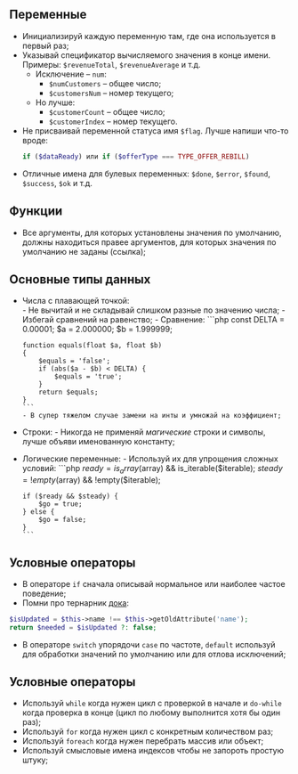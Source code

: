 Переменные
-
- Инициализируй каждую переменную там, где она используется в первый раз;
- Указывай спецификатор вычисляемого значения в конце имени. Примеры: `$revenueTotal`, `$revenueAverage` и т.д. 
    - Исключение – `num`: 
	    - `$numCustomers` – общее число;
        - `$customersNum` – номер текущего;
    - Но лучше:
        - `$customerCount` – общее число;
        - `$customerIndex` – номер текущего.
- Не присваивай переменной статуса имя `$flag`. Лучше напиши что-то вроде: 
    ```php
    if ($dataReady) или if ($offerType === TYPE_OFFER_REBILL)
    ```
- Отличные имена для булевых переменных: `$done`, `$error`, `$found`, `$success`, `$ok` и т.д.

Функции
-
   - Все аргументы, для которых установлены значения по умолчанию, должны находиться правее аргументов, для которых значения по умолчанию не заданы (ссылка);

Основные типы данных
-
-	Числа с плавающей точкой:	
        - Не вычитай и не складывай слишком разные по значению числа;
        - Избегай сравнений на равенство;
        - Сравнение:
        ```php
        const DELTA = 0.00001;
        $a = 2.000000;
        $b = 1.999999;
        
        function equals(float $a, float $b)
        {
            $equals = 'false';
            if (abs($a - $b) < DELTA) {
                $equals = 'true';
            }
            return $equals;
        }
        ```
        - В супер тяжелом случае замени на инты и умножай на коэффициент;
        
-	Строки:	
        - Никогда не применяй _магические_ строки и символы, лучше объяви именованную константу;
        
-	Логические переменные:
        - Используй их для упрощения сложных условий:
        ```php
         $ready = is_array($array) && is_iterable($iterable);
         $steady = !empty($array) && !empty($iterable);

        if ($ready && $steady) {
            $go = true;
        } else {
            $go = false;
        }
        ```
        
Условные операторы
-
- В операторе `if` сначала описывай нормальное или наиболее частое поведение;
- Помни про тернарник [дока](http://php.net/manual/ru/language.operators.comparison.php):
```php
$isUpdated = $this->name !== $this->getOldAttribute('name');
return $needed = $isUpdated ?: false;
```
- В операторе `switch` упорядочи `case` по частоте, `default` используй для обработки значений по умолчанию или для отлова исключений;

Условные операторы
-
- Используй `while` когда нужен цикл с проверкой в начале и `do-while` когда проверка в конце (цикл по любому выполнится хотя бы один раз);
- Используй `for` когда нужен цикл с конкретным количеством раз;
- Используй `foreach` когда нужен перебрать массив или объект;
- Используй смысловые имена индексов чтобы не запороть простую штуку;
